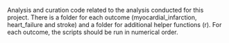 Analysis and curation code related to the analysis conducted for this project. There is a folder for each outcome (myocardial_infarction, heart_failure and stroke) and a folder for additional helper functions (r). For each outcome, the scripts should be run in numerical order. 
